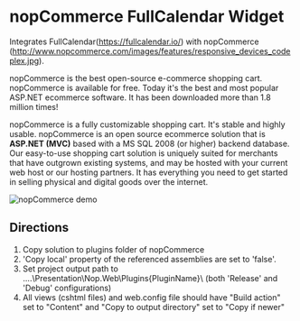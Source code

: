 ﻿nopCommerce FullCalendar Widget
===============================

Integrates FullCalendar(https://fullcalendar.io/) with nopCommerce (http://www.nopcommerce.com/images/features/responsive_devices_codeplex.jpg).

nopCommerce is the best open-source e-commerce shopping cart. nopCommerce is available for free. Today it's the best and most popular ASP.NET ecommerce software. It has been downloaded more than 1.8 million times!

nopCommerce is a fully customizable shopping cart. It's stable and highly usable. nopCommerce is an open source ecommerce solution that is **ASP.NET (MVC)** based with a MS SQL 2008 (or higher) backend database. Our easy-to-use shopping cart solution is uniquely suited for merchants that have outgrown existing systems, and may be hosted with your current web host or our hosting partners. It has everything you need to get started in selling physical and digital goods over the internet.

![nopCommerce demo](http://www.nopcommerce.com/images/features/responsive_devices_codeplex.jpg)

Directions
----------

1. Copy solution to plugins folder of nopCommerce
2. 'Copy local' property of the referenced assemblies are set to 'false'.
3. Set project output path to ..\..\Presentation\Nop.Web\Plugins\{PluginName}\ (both 'Release' and 'Debug' configurations)
4. All views (cshtml files) and web.config file should have "Build action" set to "Content" and "Copy to output directory" set to "Copy if newer"